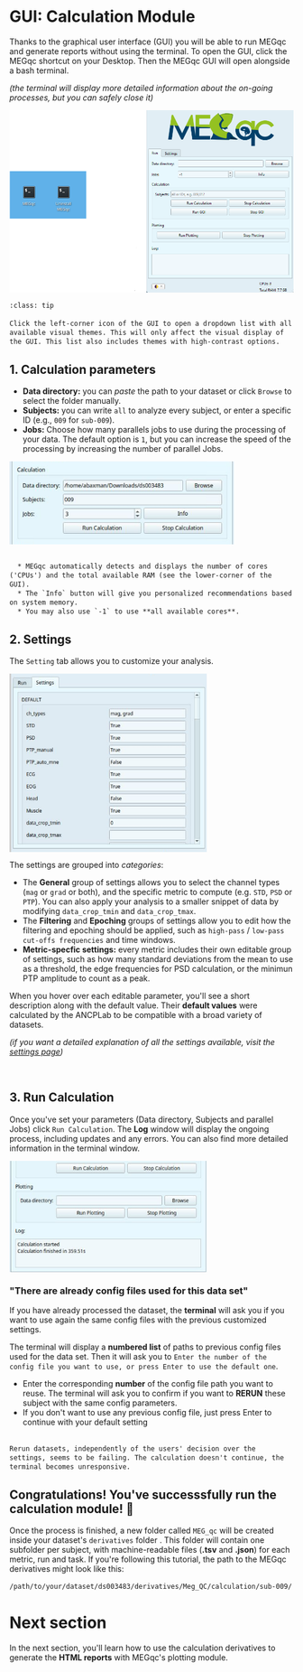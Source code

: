 # GUI: Calculation Module

Thanks to the graphical user interface (GUI) you will be able to run MEGqc and generate reports without using the terminal. 
To open the GUI, click the MEGqc shortcut on your Desktop. Then the MEGqc GUI will open alongside a bash terminal.
 
 _(the terminal will display more detailed information about the on-going processes, but you can safely close it)_

<img src="../static/mini/launch_mini.png" alt="launchgui" width="650px" align="center">


```{admonition} GUI visual theme
:class: tip

Click the left-corner icon of the GUI to open a dropdown list with all available visual themes. This will only affect the visual display of the GUI. This list also includes themes with high-contrast options. 

```

## 1. Calculation parameters

* **Data directory:** you can *paste* the path to your dataset or click `Browse` to select the folder manually.
* **Subjects:** you can write `all` to analyze every subject, or enter a specific ID (e.g., `009` for `sub-009`).
* **Jobs:** Choose how many parallels jobs to use during the processing of your data. The default option is `1`, but you can increase the speed of the processing by increasing the number of parallel Jobs.

<img src="../static/mini/calculation.png" alt="mini-megqc-gui" width="400px" align="center">

```{dropdown} How do I know the right amount of parallel Jobs?

  * MEGqc automatically detects and displays the number of cores ('CPUs') and the total available RAM (see the lower-corner of the GUI).
  * The `Info` button will give you personalized recommendations based on system memory.
  * You may also use `-1` to use **all available cores**. 

``` 

## 2. Settings
The `Setting` tab allows you to customize your analysis.

<img src="../static/mini/minimegqc_settings.png" alt="settings-gui" width="350px" align="center">

The settings are grouped into _categories_:

* The **General** group of settings allows you to select the channel types (`mag` or `grad` or both), and the specific metric to compute (e.g. `STD`, `PSD` or `PTP`). You can also apply your analysis to a smaller snippet of data by modifying  `data_crop_tmin` and `data_crop_tmax`.
* The **Filtering** and **Epoching** groups of settings allow you to edit how the filtering and epoching should be applied, such as `high-pass` / `low-pass cut-offs frequencies` and time windows.
* **Metric-specfic settings:** every metric includes their own editable group of settings, such as how many standard deviations from the mean to use as a threshold, the edge frequencies for PSD calculation, or the minimun PTP amplitude to count as a peak.

When you hover over each editable parameter, you'll see a short description along with the default value. Their **default values** were calculated by the ANCPLab to be compatible with a broad variety of datasets.
 
 _(if you want a detailed explanation of all the settings available, visit the [settings page](../extra/settings))_ 

 
<br>

## 3. Run Calculation
Once you've set your parameters (Data directory, Subjects and parallel Jobs) click `Run Calculation`. The **Log** window will display the ongoing process, including updates and any errors. You can also find more detailed information in the terminal window.

<img src="../static/mini/log.png" alt="gui-log" width="350px" align="center">

<br>

### "There are already config files used for this data set"

If you have already processed the dataset, the **terminal** will ask you if you want to use again the same config files with the previous customized settings.

The terminal will display a **numbered list** of paths to previous config files used for the data set.
Then it will ask you to `Enter the number of the config file you want to use, or press Enter to use the default one`.
* Enter the corresponding **number** of the config file path you want to reuse. The terminal will ask you to confirm if you want to **RERUN** these subject with the same config parameters.
* If you don't want to use any previous config file, just press Enter to continue with your default setting


```{warning}

Rerun datasets, independently of the users' decision over the settings, seems to be failing. The calculation doesn't continue, the terminal becomes unresponsive.

``` 



## Congratulations! You've successsfully run the calculation module! 🎉

Once the process is finished, a new folder called `MEG_qc` will be created inside your dataset's `derivatives` folder . This folder will contain one subfolder per subject, with machine-readable files (**.tsv** and **.json**) for each metric, run and task. If you're following this tutorial, the path to the MEGqc derivatives might look like this:

```bash
/path/to/your/dataset/ds003483/derivatives/Meg_QC/calculation/sub-009/
```

# Next section
In the next section, you'll learn how to use the calculation derivatives to generate the **HTML reports** with MEGqc's plotting module.

<br>



